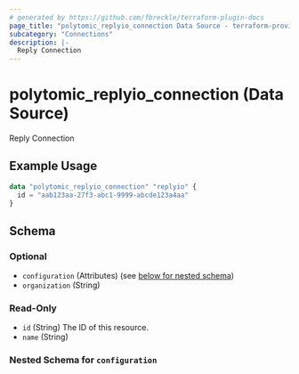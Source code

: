```yaml
---
# generated by https://github.com/fbreckle/terraform-plugin-docs
page_title: "polytomic_replyio_connection Data Source - terraform-provider-polytomic"
subcategory: "Connections"
description: |-
  Reply Connection
---
```


# polytomic_replyio_connection (Data Source)

Reply Connection

## Example Usage

```terraform
data "polytomic_replyio_connection" "replyio" {
  id = "aab123aa-27f3-abc1-9999-abcde123a4aa"
}
```

<!-- schema generated by tfplugindocs -->
## Schema

### Optional

- `configuration` (Attributes) (see [below for nested schema](#nestedatt--configuration))
- `organization` (String)

### Read-Only

- `id` (String) The ID of this resource.
- `name` (String)

<a id="nestedatt--configuration"></a>
### Nested Schema for `configuration`


